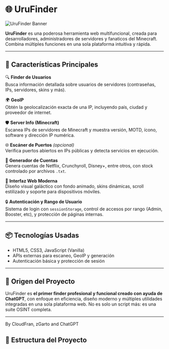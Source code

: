 # 🌐 UruFinder

![UruFinder Banner](https://cdn.discordapp.com/attachments/1369603633552822302/1369721346795241512/descarga_2.png?ex=681ce3e9&is=681b9269&hm=20fd8beeca3f767ea7d4a37dec83fc28cdebd7f44a174bbf7d77a180162e36da&) <!-- Puedes cambiar este link por el tuyo -->

**UruFinder** es una poderosa herramienta web multifuncional, creada para desarrolladores, administradores de servidores y fanaticos del Minecraft. Combina múltiples funciones en una sola plataforma intuitiva y rápida.

---

## 🚀 Características Principales

🔍 **Finder de Usuarios**  
Busca información detallada sobre usuarios de servidores (contraseñas, IPs, servidores, skins y más).

🌍 **GeoIP**  
Obtén la geolocalización exacta de una IP, incluyendo país, ciudad y proveedor de internet.

🛡️ **Server Info (Minecraft)**  
Escanea IPs de servidores de Minecraft y muestra versión, MOTD, ícono, software y dirección IP numérica.

🌐 **Escáner de Puertos** *(opcional)*  
Verifica puertos abiertos en IPs públicas y detecta servicios en ejecución.

🧪 **Generador de Cuentas**  
Genera cuentas de Netflix, Crunchyroll, Disney+, entre otros, con stock controlado por archivos `.txt`.

🧭 **Interfaz Web Moderna**  
Diseño visual galáctico con fondo animado, skins dinámicas, scroll estilizado y soporte para dispositivos móviles.

🔒 **Autenticación y Rango de Usuario**  
Sistema de login con `sessionStorage`, control de accesos por rango (Admin, Booster, etc), y protección de páginas internas.

---

## 📦 Tecnologías Usadas

- HTML5, CSS3, JavaScript (Vanilla)
- APIs externas para escaneo, GeoIP y generación
- Autenticación básica y protección de sesión

---

## 🧠 Origen del Proyecto

UruFinder es **el primer finder profesional y funcional creado con ayuda de ChatGPT**, con enfoque en eficiencia, diseño moderno y múltiples utilidades integradas en una sola plataforma web. No es solo un script más: es una suite OSINT completa.

---

By CloudFran, zGarto and ChatGPT

## 📁 Estructura del Proyecto

